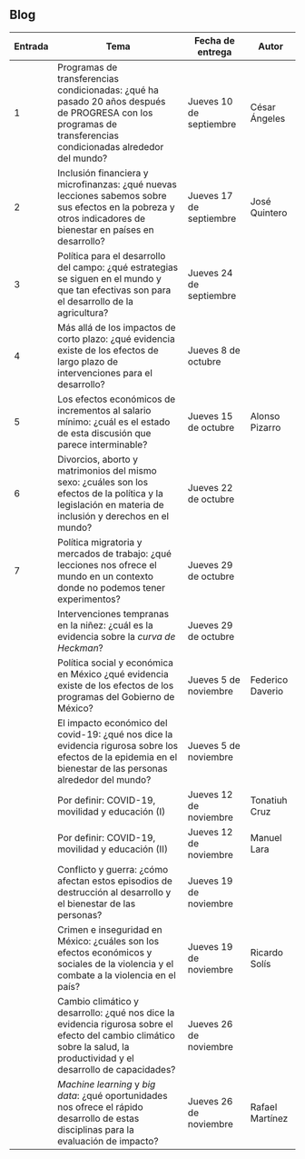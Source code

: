 ## Blog
  
  | **Entrada** | **Tema** | **Fecha de entrega** | **Autor** |
  | --- | --- | --- | --- |
  | 1 | Programas de transferencias condicionadas: ¿qué ha pasado 20 años después de PROGRESA con los programas de transferencias condicionadas alrededor del mundo? | Jueves 10 de septiembre | César Ángeles |
  | 2 | Inclusión financiera y microfinanzas: ¿qué nuevas lecciones sabemos sobre sus efectos en la pobreza y otros indicadores de bienestar en países en desarrollo? | Jueves 17 de septiembre | José Quintero |
  | 3 | Política para el desarrollo del campo: ¿qué estrategias se siguen en el mundo y que tan efectivas son para el desarrollo de la agricultura? | Jueves 24 de septiembre | |
  | 4 | Más allá de los impactos de corto plazo: ¿qué evidencia existe de los efectos de largo plazo de intervenciones para el desarrollo? | Jueves 8 de octubre | |
  | 5 | Los efectos económicos de incrementos al salario mínimo: ¿cuál es el estado de esta discusión que parece interminable? | Jueves 15 de octubre | Alonso Pizarro |
  | 6 | Divorcios, aborto y matrimonios del mismo sexo: ¿cuáles son los efectos de la política y la legislación en materia de inclusión y derechos en el mundo? | Jueves 22 de octubre | |
  | 7 | Política migratoria y mercados de trabajo: ¿qué lecciones nos ofrece el mundo en un contexto donde no podemos tener experimentos? | Jueves 29 de octubre | |
  | | Intervenciones tempranas en la niñez: ¿cuál es la evidencia sobre la *curva de Heckman*? | Jueves 29 de octubre | |
  |  | Política social y económica en México ¿qué evidencia existe de los efectos de los programas del Gobierno de México? | Jueves 5 de noviembre | Federico Daverio |
  |  | El impacto económico del covid-19: ¿qué nos dice la evidencia rigurosa sobre los efectos de la epidemia en el bienestar de las personas alrededor del mundo? | Jueves 5 de noviembre | |
  | | Por definir: COVID-19, movilidad y educación (I) | Jueves 12 de noviembre | Tonatiuh Cruz |
  | | Por definir: COVID-19, movilidad y educación (II) | Jueves 12 de noviembre | Manuel Lara |
  |  | Conflicto y guerra: ¿cómo afectan estos episodios de destrucción al desarrollo y el bienestar de las personas? | Jueves 19 de noviembre | |
  |  | Crimen e inseguridad en México: ¿cuáles son los efectos económicos y sociales de la violencia y el combate a la violencia en el país? | Jueves 19 de noviembre | Ricardo Solís |
|  | Cambio climático y desarrollo: ¿qué nos dice la evidencia rigurosa sobre el efecto del cambio climático sobre la salud, la productividad y el desarrollo de capacidades? | Jueves 26 de noviembre | |
|  | _Machine learning_ y _big data_: ¿qué oportunidades nos ofrece el rápido desarrollo de estas disciplinas para la evaluación de impacto? | Jueves 26 de noviembre | Rafael Martínez |
